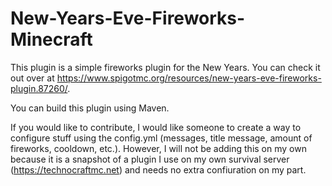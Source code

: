 # New-Years-Eve-Fireworks-Minecraft

This plugin is a simple fireworks plugin for the New Years. You can check it out over at https://www.spigotmc.org/resources/new-years-eve-fireworks-plugin.87260/.

You can build this plugin using Maven.

If you would like to contribute, I would like someone to create a way to configure stuff using the config.yml (messages, title message, amount of fireworks, cooldown, etc.). However, I will not be adding this on my own because it is a snapshot of a plugin I use on my own survival server (https://technocraftmc.net) and needs no extra confiuration on my part. 
